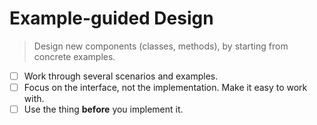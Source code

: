# Example-guided Design

> Design new components (classes, methods), by starting from concrete examples.

- [ ] Work through several scenarios and examples.
- [ ] Focus on the interface, not the implementation. Make it easy to work with.
- [ ] Use the thing **before** you implement it.
